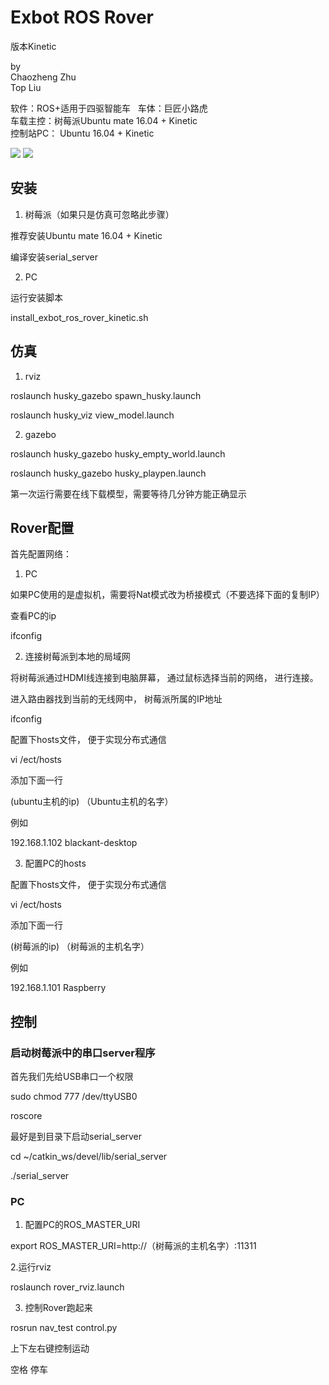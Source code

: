 # Exbot ROS Rover  
版本Kinetic

by  
Chaozheng Zhu  
Top Liu  

软件：ROS+适用于四驱智能车  
车体：巨匠小路虎  
车载主控：树莓派Ubuntu mate 16.04 + Kinetic  
控制站PC： Ubuntu 16.04 + Kinetic  

![](http://library.isr.ist.utl.pt/docs/roswiki/attachments/Robots(2f)Husky/husky-a200-unmanned-ground-vehicle-render.jpg)
![](http://robohub.org/wp-content/uploads/2014/03/Screenshot-from-2014-03-14-07_34_30-1024x532.png)

## 安装
1. 树莓派（如果只是仿真可忽略此步骤）  

推荐安装Ubuntu mate 16.04 + Kinetic

编译安装serial_server 

2. PC

运行安装脚本 

install_exbot_ros_rover_kinetic.sh  

## 仿真
1. rviz 

roslaunch husky_gazebo spawn_husky.launch  

roslaunch husky_viz view_model.launch 

2. gazebo  

roslaunch husky_gazebo husky_empty_world.launch  

roslaunch husky_gazebo husky_playpen.launch 

第一次运行需要在线下载模型，需要等待几分钟方能正确显示



## Rover配置 
首先配置网络：

1. PC 

如果PC使用的是虚拟机，需要将Nat模式改为桥接模式（不要选择下面的复制IP）

查看PC的ip

ifconfig  
  
  
2. 连接树莓派到本地的局域网

将树莓派通过HDMI线连接到电脑屏幕， 通过鼠标选择当前的网络， 进行连接。  

进入路由器找到当前的无线网中， 树莓派所属的IP地址 

ifconfig   

配置下hosts文件， 便于实现分布式通信 

vi /ect/hosts 

添加下面一行

(ubuntu主机的ip) （Ubuntu主机的名字） 

例如  

192.168.1.102 blackant-desktop  

3. 配置PC的hosts  

配置下hosts文件， 便于实现分布式通信

vi /ect/hosts  

添加下面一行 

(树莓派的ip) （树莓派的主机名字） 

例如

192.168.1.101 Raspberry


## 控制
### 启动树莓派中的串口server程序
首先我们先给USB串口一个权限  

sudo chmod 777 /dev/ttyUSB0 

roscore  

最好是到目录下启动serial_server  

cd ~/catkin_ws/devel/lib/serial_server

./serial_server  

### PC
1. 配置PC的ROS_MASTER_URI

export ROS_MASTER_URI=http://（树莓派的主机名字）:11311

2.运行rviz  

roslaunch rover_rviz.launch 

3. 控制Rover跑起来 

rosrun nav_test control.py  

上下左右键控制运动

空格 停车
